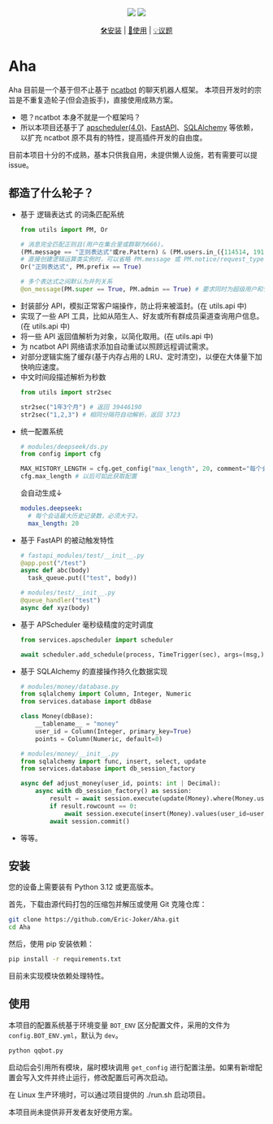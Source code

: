 <div align="center">

[![](https://img.shields.io/badge/license-GPLv3-blue)](https://github.com/Eric-Joker/Aha/blob/main/LICENSE)
[![](https://img.shields.io/badge/python-3.12-yellow)](https://www.python.org)

[🛠安装](#安装) |
[📖使用](#使用) |
[💡议题](https://github.com/Eric-Joker/Aha/issues)

</div>

# Aha

Aha 目前是一个基于但不止基于 [ncatbot](https://github.com/liyihao1110/ncatbot) 的聊天机器人框架。
本项目开发时的宗旨是不重复造轮子(但会造扳手)，直接使用成熟方案。

- 嗯？ncatbot 本身不就是一个框架吗？
- 所以本项目还基于了 [apscheduler(4.0)](https://github.com/agronholm/apscheduler)、[FastAPI](https://github.com/fastapi/fastapi)、[SQLAlchemy](https://github.com/sqlalchemy/sqlalchemy) 等依赖，以扩充 ncatbot 原不具有的特性，提高插件开发的自由度。

目前本项目十分的不成熟，基本只供我自用，未提供懒人设施，若有需要可以提 issue。

## 都造了什么轮子？

- 基于 逻辑表达式 的词条匹配系统
  ```python
  from utils import PM, Or

  # 消息完全匹配正则且(用户在集合里或群聊为666)。
  (PM.message == "正则表达式"或re.Pattern) & (PM.users.in_({114514, 1919810}) | (PM.groups == 666))
  # 直接创建逻辑运算类实例时，可以省略 PM.message 或 PM.notice/request_type、PM.sub_type。
  Or("正则表达式", PM.prefix == True)

  # 多个表达式之间默认为并列关系
  @on_message(PM.super == True, PM.admin == True) # 要求同时为超级用户和管理员
  ```
- 封装部分 API，模拟正常客户端操作，防止将来被滥封。(在 utils.api 中)
- 实现了一些 API 工具，比如从陌生人、好友或所有群成员渠道查询用户信息。(在 utils.api 中)
- 将一些 API 返回值解析为对象，以简化取用。(在 utils.api 中)
- 为 ncatbot API 网络请求添加自动重试以照顾远程调试需求。
- 对部分逻辑实施了缓存(基于内存占用的 LRU、定时清空)，以便在大体量下加快响应速度。
- 中文时间段描述解析为秒数  
  ```python
  from utils import str2sec

  str2sec("1年3个月") # 返回 39446190
  str2sec("1,2,3") # 相同分隔符自动解析，返回 3723
  ```
- 统一配置系统
  ```python
  # modules/deepseek/ds.py
  from config import cfg

  MAX_HISTORY_LENGTH = cfg.get_config("max_length", 20, comment="每个会话最大历史记录数，必须大于2。")
  cfg.max_length # 以后可如此获取配置
  ```
  会自动生成↓
  ```yaml
  modules.deepseek:
    # 每个会话最大历史记录数，必须大于2。
    max_length: 20
  ```
- 基于 FastAPI 的被动触发特性
  ```python
  # fastapi_modules/test/__init__.py
  @app.post("/test")
  async def abc(body)
    task_queue.put(("test", body)) 

  # modules/test/__init__.py
  @queue_handler("test")
  async def xyz(body)
  ```
- 基于 APScheduler 毫秒级精度的定时调度
  ```python
  from services.apscheduler import scheduler

  await scheduler.add_schedule(process, TimeTrigger(sec), args=(msg,), metadata={"user_id": msg.user_id, "tag": "trigger"}) # TimeTrigger 由本项目实现，以便于实现延时调度。
  ```
- 基于 SQLAlchemy 的直接操作持久化数据实现
  ```python
  # modules/money/database.py
  from sqlalchemy import Column, Integer, Numeric
  from services.database import dbBase

  class Money(dbBase):
      __tablename__ = "money"
      user_id = Column(Integer, primary_key=True)
      points = Column(Numeric, default=0)

  # modules/money/__init__.py
  from sqlalchemy import func, insert, select, update
  from services.database import db_session_factory

  async def adjust_money(user_id, points: int | Decimal):
      async with db_session_factory() as session:
          result = await session.execute(update(Money).where(Money.user_id == user_id).values(points=Money.points + points))
          if result.rowcount == 0:
              await session.execute(insert(Money).values(user_id=user_id, points=points))
          await session.commit()
  ```
- 等等。
  
## 安装

您的设备上需要装有 Python 3.12 或更高版本。

首先，下载由源代码打包的压缩包并解压或使用 Git 克隆仓库：
```sh
git clone https://github.com/Eric-Joker/Aha.git
cd Aha
```
然后，使用 pip 安装依赖：
```sh
pip install -r requirements.txt
```
目前未实现模块依赖处理特性。

## 使用

本项目的配置系统基于环境变量 `BOT_ENV` 区分配置文件，采用的文件为 `config.BOT_ENV.yml`，默认为  `dev`。
```sh
python qqbot.py
```
启动后会引用所有模块，届时模块调用 `get_config` 进行配置注册。如果有新增配置会写入文件并终止运行，修改配置后可再次启动。

在 Linux 生产环境时，可以通过项目提供的 ./run.sh 启动项目。

本项目尚未提供非开发者友好使用方案。
